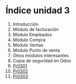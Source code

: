 # Índice unidad 3
1. Introducción
2. Módulo de facturación
3. Módulo Empleados
4. Módulo Compra
5. Módulo Ventas
6. Módulo Punto de venta
7. Otros módulos interesantes
8. Copia de seguridad en Odoo
9. [Pr0301](./pr0301/pr0301.md)
10. [Pr0302](./pr0302/pr0302.md)
11. [Pr0303](./pr0303/pr0303.md)